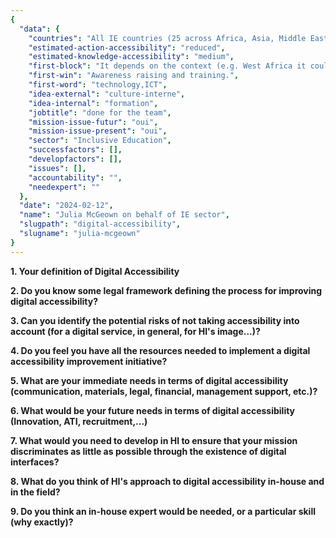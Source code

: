 ```yaml
---
{
  "data": {
    "countries": "All IE countries (25 across Africa, Asia, Middle East, and South America)",
    "estimated-action-accessibility": "reduced",
    "estimated-knowledge-accessibility": "medium",
    "first-block": "It depends on the context (e.g. West Africa it could be infrastructure like electricity) but in other places it could be more linked to knowledge about what works and what exists, training, maintenance of devices",
    "first-win": "Awareness raising and training.",
    "first-word": "technology,ICT",
    "idea-external": "culture-interne",
    "idea-internal": "formation",
    "jobtitle": "done for the team",
    "mission-issue-futur": "oui",
    "mission-issue-present": "oui",
    "sector": "Inclusive Education",
    "successfactors": [],
    "developfactors": [],
    "issues": [],
    "accountability": "",
    "needexpert": ""
  },
  "date": "2024-02-12",
  "name": "Julia McGeown on behalf of IE sector",
  "slugpath": "digital-accessibility",
  "slugname": "julia-mcgeown"
}
---
```


**1. Your definition of Digital Accessibility**

**2. Do you know some legal framework defining the process for improving digital accessibility?**

**3. Can you identify the potential risks of not taking accessibility into account (for a digital service, in general, for HI's image...)?**

**4. Do you feel you have all the resources needed to implement a digital accessibility improvement initiative?**

**5. What are your immediate needs in terms of digital accessibility (communication, materials, legal, financial, management support, etc.)?**

**6. What would be your future needs in terms of digital accessibility (Innovation, ATI, recruitment,...)**

**7. What would you need to develop in HI to ensure that your mission discriminates as little as possible through the existence of digital interfaces?**

**8. What do you think of HI's approach to digital accessibility in-house and in the field?**

**9. Do you think an in-house expert would be needed, or a particular skill (why exactly)?**